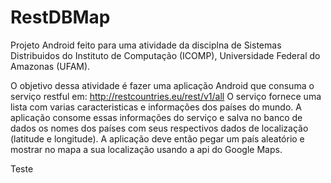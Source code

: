 # RestDBMap

Projeto Android feito para uma atividade da disciplna de Sistemas Distribuidos do Instituto de Computação (ICOMP), Universidade Federal do Amazonas (UFAM).

O objetivo dessa atividade é fazer uma aplicação Android que consuma o serviço restful em:
 http://restcountries.eu/rest/v1/all
O serviço fornece uma lista com varias caracteristicas e informações dos países do mundo. A aplicação consome essas informações do serviço e salva no banco de dados os nomes dos países com seus respectivos dados de localização (latitude e longitude). A aplicação deve então pegar um país aleatório e mostrar no mapa a sua localização usando a api do Google Maps.

Teste

